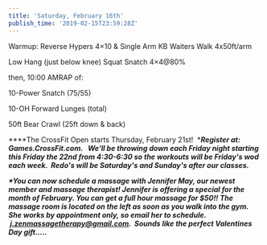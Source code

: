 ```yaml
---
title: 'Saturday, February 16th'
publish_time: '2019-02-15T23:59:28Z'
---
```


Warmup: Reverse Hypers 4×10 & Single Arm KB Waiters Walk 4x50ft/arm

Low Hang (just below knee) Squat Snatch 4×4\@80%

then, 10:00 AMRAP of:

10-Power Snatch (75/55)

10-OH Forward Lunges (total)

50ft Bear Crawl (25ft down & back)

***\*The CrossFit Open starts Thursday, February 21st!  ****Register at:
Games.CrossFit.com.   We'll be throwing down each Friday night starting
this Friday the 22nd from 4:30-6:30 so the workouts will be Friday's wod
each week.  Redo's will be Saturday's and Sunday's after our classes.***

***\*You can now schedule a massage with Jennifer May, our newest member
and massage therapist! Jennifer is offering a special for the month of
February. You can get a full hour massage for \$50!! The massage room is
located on the left as soon as you walk into the gym. She works by
appointment only, so email her to schedule.
 <j.zenmassagetherapy@gmail.com>.  Sounds like the perfect Valentines
Day gift.....***
